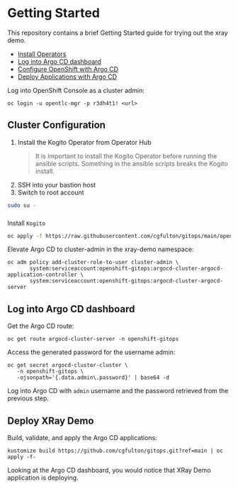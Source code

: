 # Getting Started

This repository contains a brief Getting Started guide for trying out the xray demo.

* [Install Operators](#install-operators)
* [Log into Argo CD dashboard](#log-into-argo-cd-dashboard)
* [Configure OpenShift with Argo CD](#configure-openshift-with-argo-cd)
* [Deploy Applications with Argo CD](#deploy-applications-with-argo-cd)


Log into OpenShift Console as a cluster admin:
```console
oc login -u opentlc-mgr -p r3dh4t1! <url>
```

## Cluster Configuration
1. Install the Kogito Operator from Operator Hub
   > It is important to install the Kogito Operator before running the ansible scripts.
   > Something in the ansible scripts breaks the Kogito install.
1. SSH into your bastion host
1. Switch to root account

```sh
sudo su -
```

###
Install `Kogito`
```sh
oc apply -f https://raw.githubusercontent.com/cgfulton/gitops/main/openshift/openshift-operators/enabled/kogito-subscription.yaml
```

Elevate Argo CD to cluster-admin in the xray-demo namespace:
```console
oc adm policy add-cluster-role-to-user cluster-admin \
       system:serviceaccount:openshift-gitops:argocd-cluster-argocd-application-controller \
       system:serviceaccount:openshift-gitops:argocd-cluster-argocd-server 
```

## Log into Argo CD dashboard
Get the Argo CD route:
```console
oc get route argocd-cluster-server -n openshift-gitops
```
Access the generated password for the username admin:
```console
oc get secret argocd-cluster-cluster \
   -n openshift-gitops \
   -ojsonpath='{.data.admin\.password}' | base64 -d
```
Log into Argo CD with `admin` username and the password retrieved from the previous step.

## Deploy XRay Demo
Build, validate, and apply the Argo CD applications:
```console
kustomize build https://github.com/cgfulton/gitops.git?ref=main | oc apply -f- 
```

Looking at the Argo CD dashboard, you would notice that XRay Demo application is deploying.
